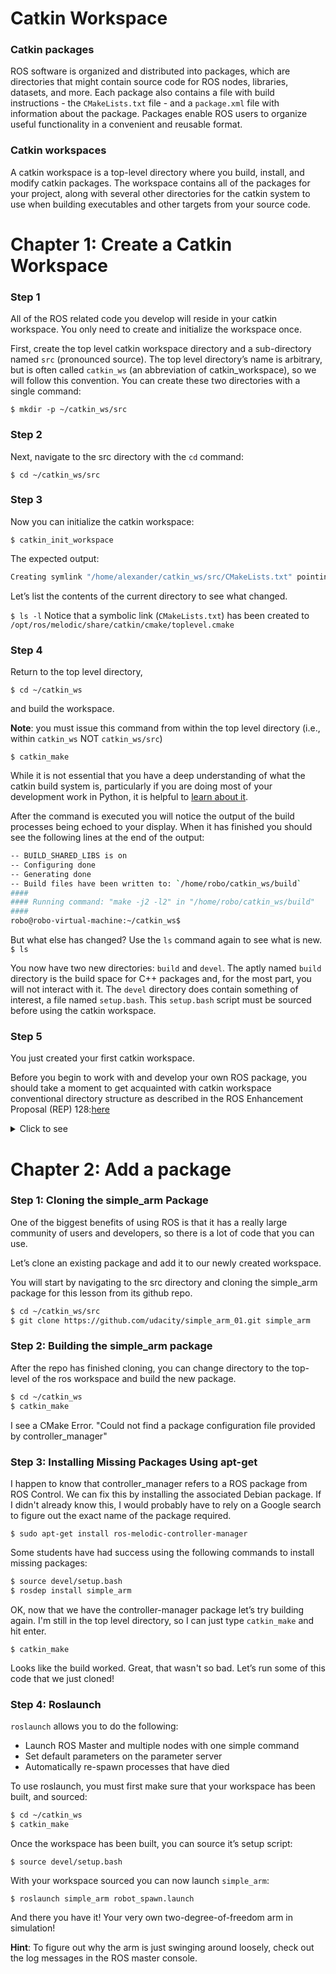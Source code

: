 # Catkin Workspace

### Catkin packages
ROS software is organized and distributed into packages, which are directories that might contain source code for ROS nodes, libraries, datasets, and more. Each package also contains a file with build instructions - the `CMakeLists.txt` file - and a `package.xml` file with information about the package. Packages enable ROS users to organize useful functionality in a convenient and reusable format.

### Catkin workspaces
A catkin workspace is a top-level directory where you build, install, and modify catkin packages. The workspace contains all of the packages for your project, along with several other directories for the catkin system to use when building executables and other targets from your source code.

# Chapter 1: Create a Catkin Workspace

### Step 1
All of the ROS related code you develop will reside in your catkin workspace. You only need to create and initialize the workspace once.

First, create the top level catkin workspace directory and a sub-directory named `src` (pronounced source). The top level directory’s name is arbitrary, but is often called `catkin_ws` (an abbreviation of catkin_workspace), so we will follow this convention. You can create these two directories with a single command:

`$ mkdir -p ~/catkin_ws/src`

### Step 2

Next, navigate to the src directory with the `cd` command:

`$ cd ~/catkin_ws/src`

### Step 3

Now you can initialize the catkin workspace:

`$ catkin_init_workspace`

The expected output:

```bash
Creating symlink "/home/alexander/catkin_ws/src/CMakeLists.txt" pointing to "/opt/ros/melodic/share/catkin/cmake/toplevel.cmake"
```

Let’s list the contents of the current directory to see what changed.

`$ ls -l`
Notice that a symbolic link (`CMakeLists.txt`) has been created to `/opt/ros/melodic/share/catkin/cmake/toplevel.cmake`

### Step 4
Return to the top level directory,

`$ cd ~/catkin_ws`

and build the workspace.

**Note**: you must issue this command from within the top level directory (i.e., within `catkin_ws` NOT `catkin_ws/src`)

`$ catkin_make`

While it is not essential that you have a deep understanding of what the catkin build system is, particularly if you are doing most of your development work in Python, it is helpful to [learn about it](http://wiki.ros.org/catkin/conceptual_overview).

After the command is executed you will notice the output of the build processes being echoed to your display. When it has finished you should see the following lines at the end of the output:

```bash
-- BUILD_SHARED_LIBS is on
-- Configuring done
-- Generating done
-- Build files have been written to: `/home/robo/catkin_ws/build`
####
#### Running command: "make -j2 -l2" in "/home/robo/catkin_ws/build"
####
robo@robo-virtual-machine:~/catkin_ws$
```

But what else has changed? Use the `ls` command again to see what is new.
`$ ls`

You now have two new directories: `build` and `devel`. The aptly named `build` directory is the build space for C++ packages and, for the most part, you will not interact with it. The `devel` directory does contain something of interest, a file named `setup.bash`. This `setup.bash` script must be sourced before using the catkin workspace.

### Step 5
You just created your first catkin workspace.

Before you begin to work with and develop your own ROS package, you should take a moment to get acquainted with catkin workspace conventional directory structure as described in the ROS Enhancement Proposal (REP) 128:[here](http://www.ros.org/reps/rep-0128.html)

<details><summary>Click to see</summary>
<p>
  
```bash
workspace_folder/        --WORKSPACE
  src/                   --SOURCE SPACE
    CMakeLists.txt       --This is symlinked to catkin/cmake/toplevel.cmake
    package_1/
      CMakeLists.txt
      package.xml
    ...
    package_n/
      CATKIN_IGNORE      --Optionally place this marker file to exclude package_n from being processed. Its file type (e.g. regular file, directory) and contents don't matter. It may even be a dangling symlink.
      CMakeLists.txt
      package.xml
  build/                 --BUILD SPACE(this is where build system is invoked, not necessarily within workspace)
    CATKIN_IGNORE        --Marking the folder to be ignored when crawling for packages (necessary when source space is in the root of the workspace, the file is emtpy)
  devel/                 --DEVEL SPACE (targets go here, parameterizable, but defaults to peer of Build Space)
    bin/
    etc/
    include/
    lib/
    share/
    .catkin              --Marking the folder as a development space (the file contains a semicolon separated list of Source space paths)
    env.bash
    setup.bash
    setup.sh
    ...
  install/               --INSTALL SPACE (this is where installed targets for test installations go, not necessarily within workspace)
    bin/
    etc/
    include/
    lib/
    share/
    .catkin              --Marking the folder as an install space (the file is empty)
    env.bash
    setup.bash
    setup.sh
    ...
```

</p>
</details>

# Chapter 2: Add a package

### Step 1: Cloning the simple_arm Package
One of the biggest benefits of using ROS is that it has a really large community of users and developers, so there is a lot of code that you can use.

Let’s clone an existing package and add it to our newly created workspace.

You will start by navigating to the src directory and cloning the simple_arm package for this lesson from its github repo.

```bash
$ cd ~/catkin_ws/src
$ git clone https://github.com/udacity/simple_arm_01.git simple_arm
```

### Step 2: Building the simple_arm package
After the repo has finished cloning, you can change directory to the top-level of the ros workspace and build the new package.

```bash
$ cd ~/catkin_ws
$ catkin_make
```

I see a CMake Error. "Could not find a package configuration file provided by controller_manager"

### Step 3: Installing Missing Packages Using apt-get
I happen to know that controller_manager refers to a ROS package from ROS Control. We can fix this by installing the associated Debian package. If I didn't already know this, I would probably have to rely on a Google search to figure out the exact name of the package required.

```$ sudo apt-get install ros-melodic-controller-manager```

Some students have had success using the following commands to install missing packages:

```bash
$ source devel/setup.bash 
$ rosdep install simple_arm
```

OK, now that we have the controller-manager package let’s try building again. I'm still in the top level directory, so I can just type `catkin_make` and hit enter.

```$ catkin_make```

Looks like the build worked. Great, that wasn't so bad. Let’s run some of this code that we just cloned!

### Step 4: Roslaunch

`roslaunch` allows you to do the following:

* Launch ROS Master and multiple nodes with one simple command
* Set default parameters on the parameter server
* Automatically re-spawn processes that have died

To use roslaunch, you must first make sure that your workspace has been built, and sourced:

```bash
$ cd ~/catkin_ws
$ catkin_make
```

Once the workspace has been built, you can source it’s setup script:

`$ source devel/setup.bash`

With your workspace sourced you can now launch `simple_arm`:

`$ roslaunch simple_arm robot_spawn.launch`

And there you have it! Your very own two-degree-of-freedom arm in simulation!

**Hint**: To figure out why the arm is just swinging around loosely, check out the log messages in the ROS master console.
